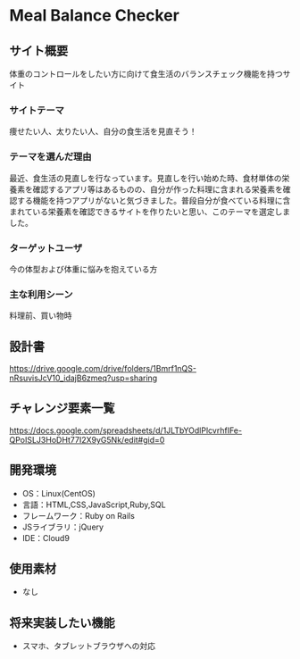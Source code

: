 # Meal Balance Checker

## サイト概要
体重のコントロールをしたい方に向けて食生活のバランスチェック機能を持つサイト

### サイトテーマ
痩せたい人、太りたい人、自分の食生活を見直そう！

### テーマを選んだ理由
最近、食生活の見直しを行なっています。見直しを行い始めた時、食材単体の栄養素を確認するアプリ等はあるものの、自分が作った料理に含まれる栄養素を確認する機能を持つアプリがないと気づきました。普段自分が食べている料理に含まれている栄養素を確認できるサイトを作りたいと思い、このテーマを選定しました。

### ターゲットユーザ
今の体型および体重に悩みを抱えている方

### 主な利用シーン
料理前、買い物時

## 設計書
https://drive.google.com/drive/folders/1Bmrf1nQS-nRsuvisJcV10_idajB6zmeq?usp=sharing

## チャレンジ要素一覧
https://docs.google.com/spreadsheets/d/1JLTbYOdlPlcvrhfIFe-QPoISLJ3HoDHt77I2X9yG5Nk/edit#gid=0

## 開発環境
- OS：Linux(CentOS)
- 言語：HTML,CSS,JavaScript,Ruby,SQL
- フレームワーク：Ruby on Rails
- JSライブラリ：jQuery
- IDE：Cloud9

## 使用素材
- なし

## 将来実装したい機能
- スマホ、タブレットブラウザへの対応

